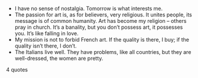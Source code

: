  - I have no sense of nostalgia. Tomorrow is what interests me.
 - The passion for art is, as for believers, very religious. It unites people, its message is of common humanity. Art has become my religion – others pray in church. It’s a banality, but you don’t possess art, it possesses you. It’s like falling in love.
 - My mission is not to forbid French art. If the quality is there, I buy; if the quality isn’t there, I don’t.
 - The Italians live well. They have problems, like all countries, but they are well-dressed, the women are pretty.

4 quotes